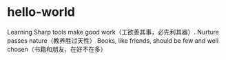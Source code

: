 # hello-world
Learning
Sharp tools make good work（工欲善其事，必先利其器）.
Nurture passes nature（教养胜过天性）
Books, like friends, should be few and well chosen（书籍和朋友，在好不在多）
